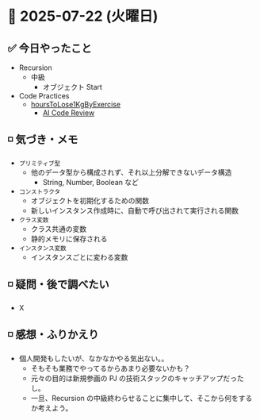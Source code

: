 # 📅 2025-07-22 (火曜日)

## ✅ 今日やったこと

- Recursion
  - 中級
    - オブジェクト Start
- Code Practices
  - [hoursToLose1KgByExercise](/journal/2025/07/practice_codes/hoursToLose1KgByExercise.ts)
    - [AI Code Review](/journal/2025/07/ai_code_review/hoursToLose1KgByExercise.md)

## ◽️ 気づき・メモ

- `プリミティブ型`
  - 他のデータ型から構成されず、それ以上分解できないデータ構造
    - String, Number, Boolean など
- `コンストラクタ`
  - オブジェクトを初期化するための関数
  - 新しいインスタンス作成時に、自動で呼び出されて実行される関数
- `クラス変数`
  - クラス共通の変数
  - 静的メモリに保存される
- `インスタンス変数`
  - インスタンスごとに変わる変数

## ◽️ 疑問・後で調べたい

- X

## ◽️ 感想・ふりかえり

- 個人開発もしたいが、なかなかやる気出ない。。
  - そもそも業務でやってるからあまり必要ないかも？
  - 元々の目的は新規参画の PJ の技術スタックのキャッチアップだったし。
  - 一旦、Recursion の中級終わらせることに集中して、そこから何をするか考えよう。
